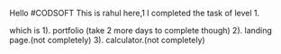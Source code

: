 Hello #CODSOFT
This is rahul here,1
I completed the task of level 1.

which is 
1). portfolio  (take 2 more days to complete though)
2). landing page.(not completely)
3). calculator.(not completely)
